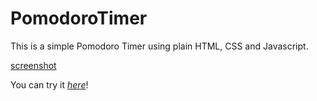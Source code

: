 # PomodoroTimer
This is a simple Pomodoro Timer using plain HTML, CSS and Javascript.

[screenshot](https://github.com/Rakans4/PomodoroTimer/blob/main/Screenshot_Pomodoro_Timer.png)

You can try it [_here_](https://rakans4.github.io/PomodoroTimer/)!
